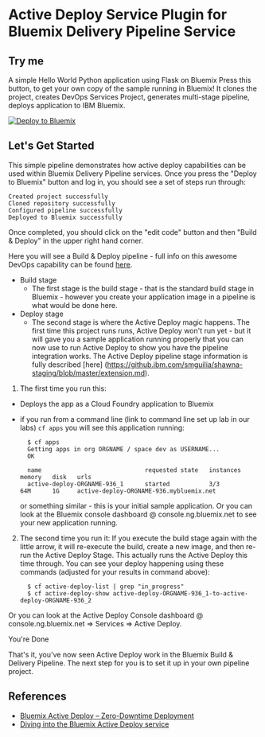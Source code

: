 # Active Deploy Service Plugin for Bluemix Delivery Pipeline Service

## Try me 
A simple Hello World Python application using Flask on Bluemix
Press this button, to get your own copy of the sample running in Bluemix! It clones the project, creates DevOps Services Project, generates multi-stage pipeline, deploys application to IBM Bluemix.

[![Deploy to Bluemix](https://bluemix.net/deploy/button.png)](https://bluemix.net/deploy?repository=https://github.com/Puquios/active-deploy.git)

## Let's Get Started
This simple pipeline demonstrates how active deploy capabilities can be used within Bluemix Delivery Pipeline services. Once you press the "Deploy to Bluemix" button and log in, you should see a set of steps run through:

    Created project successfully
    Cloned repository successfully
    Configured pipeline successfully
    Deployed to Bluemix successfully

Once completed, you should click on the "edit code" button and then "Build & Deploy" in the upper right hand corner.

Here you will see a Build & Deploy pipeline - full info on this awesome DevOps capability can be found [here](https://hub.jazz.net/docs/deploy/).

  - Build stage
    - The first stage is the build stage - that is the standard build stage in Bluemix - however you create your application image in a pipeline is what would be done here. 
  - Deploy stage
    - The second stage is where the Active Deploy magic happens. The first time this project runs runs, Active Deploy won't run yet - but it will gave you a sample application running properly that you can now use to run Active Deploy to show you have the pipeline integration works. The Active Deploy pipeline stage information is fully described [here] (https://github.ibm.com/smguilia/shawna-staging/blob/master/extension.md).

1. The first time you run this:
  - Deploys the app as a Cloud Foundry application to Bluemix 
  - if you run from a command line (link to command line set up lab in our labs) ```cf apps``` you will see this application running:
    
    ```
      $ cf apps
      Getting apps in org ORGNAME / space dev as USERNAME...
      OK

      name                             requested state   instances   memory   disk   urls
      active-deploy-ORGNAME-936_1      started           3/3         64M      1G     active-deploy-ORGNAME-936.mybluemix.net
    ```
    
    or something similar - this is your initial sample application. Or you can look at the Bluemix console dashboard @ console.ng.bluemix.net to see your new application running.

2. The second time you run it:
  If you execute the build stage again with the little arrow, it will re-execute the build, create a new image, and then re-run the Active Deploy Stage. This actually runs the Active Deploy this time through. You can see your deploy happening using these commands (adjusted for your results in command above):
    ```
      $ cf active-deploy-list | grep "in_progress"
      $ cf active-deploy-show active-deploy-ORGNAME-936_1-to-active-deploy-ORGNAME-936_2
    ```
Or you can look at the Active Deploy Console dashboard @ console.ng.bluemix.net => Services => Active Deploy.

You're Done

That's it, you've now seen Active Deploy work in the Bluemix Build & Delivery Pipeline. The next step for you is to set it up in your own pipeline project.
    
## References 
* [Bluemix Active Deploy – Zero-Downtime Deployment](https://developer.ibm.com/bluemix/2015/10/09/bluemix-zero-downtime-deployment)
* [Diving into the Bluemix Active Deploy service](https://developer.ibm.com/bluemix/2015/10/19/getting-started-with-bluemix-active-deploy/)
